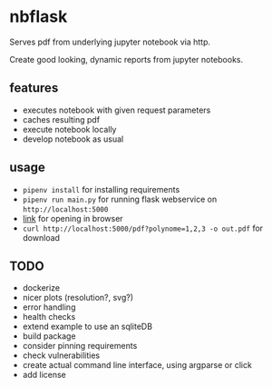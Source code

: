 # nbflask

Serves pdf from underlying jupyter notebook via http.

Create good looking, dynamic reports from jupyter notebooks.


## features

+ executes notebook with given request parameters
+ caches resulting pdf
+ execute notebook locally
+ develop notebook as usual


## usage

+ `pipenv install` for installing requirements
+ `pipenv run main.py` for running flask webservice on `http://localhost:5000`
+ [link](http://localhost:5000/pdf?polynome=1,2,3) for opening in browser
+ `curl http://localhost:5000/pdf?polynome=1,2,3 -o out.pdf` for download


## TODO

+ dockerize
+ nicer plots (resolution?, svg?)
+ error handling
+ health checks
+ extend example to use an sqliteDB
+ build package
+ consider pinning requirements
+ check vulnerabilities
+ create actual command line interface, using argparse or click
+ add license
